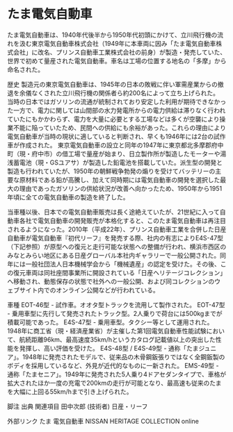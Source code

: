 # たま電気自動車

たま電気自動車は、1940年代後半から1950年代初頭にかけて、立川飛行機の流れを汲む東京電気自動車株式会社（1949年に本車両に因み「たま電気自動車株式会社」に改名、プリンス自動車工業株式会社の前身）が製造・発売していた、世界で初めて量産された電気自動車。車名は工場の位置する地名の「多摩」から命名された。

歴史
製造元の東京電気自動車は、1945年の日本の敗戦に伴い軍需産業からの撤退を余儀なくされた立川飛行機の関係者ら約200名によって立ち上げられた。
当時の日本ではガソリンの流通が統制されており安定した利用が期待できなかった一方で、電力に関しては山間部の水力発電所からの電力供給は滞りなく行われていたにもかかわらず、電力を大量に必要とする工場などは多くが空襲により操業不能に陥っていたため、民間への供給にも余裕があった。これらの理由により電気自動車が当時の現状に適していると判断され、早くも1946年には2台の試作車が作成された。
東京電気自動車の設立と同年の1947年に東京都北多摩郡府中町（現・府中市）の借工場で量産が始まり、日立製作所が製造したモーターや湯浅蓄電池（現・GSユアサ）が製造した鉛電池を搭載していた。派生型の開発と製造も行われていたが、1950年の朝鮮戦争勃発の煽りを受けてバッテリーの主要な原材料である鉛が高騰し、加えて同時期には電気自動車の開発を選択した最大の理由であったガソリンの供給状況が改善へ向かったため、1950年から1951年頃に全ての電気自動車の製造を終了した。

当車種以後、日本での電気自動車販売は長く途絶えていたが、21世紀に入って自動車各社で電気自動車の開発販売が本格化すると、このたま電気自動車は再注目されるようになった。2010年（平成22年）、プリンス自動車工業を合併した日産自動車が電気自動車『初代リーフ』を発売する際、社内の有志によりE4S-47型（下記参照）が原型への復元と走行可能な状態への整備が行われ、横浜市西区のみなとみらい地区にある日産グローバル本社内ギャラリーで一般公開された。同年には一般社団法人日本機械学会から「機械遺産」の認定を受けた。その後、この復元車両は同社座間事業所に開設されている「日産ヘリテージコレクション」へ移動され、動態保存の状態で社外への一般公開、および同コレクションのウェブサイト内でのオンライン公開などが行われている。

車種
EOT-46型 - 試作車。オオタ型トラックを流用して製作された。
EOT-47型 - 乗用車型に先行して発売されたトラック型。2人乗りで荷台には500kgまでが積載可能であった。
E4S-47型 - 乗用車型。タクシー等として運用された。1948年に商工省（現・経済産業省）が主催した第1回電気自動車性能試験において、航続距離96km、最高速度35km/hというカタログ記載値以上の突出した性能を発揮し、高い評価を受けた。
E4S-48型  / E4S-49型 - 通称「たまジュニア」。1948年に発売されたモデルで、従来品の木骨鋼鈑張りではなく全鋼鈑製のボディを採用しているなど、外見が近代的なものに一新された。
EMS-49型 - 通称「たまセニア」。1949年に発売された5人乗り4ドアセダンタイプで、車格が拡大されたほか一度の充電で200kmの走行が可能となり、最高速も従来のたまを大幅に上回る55km/hまで引き上げられた。

脚注
出典
関連項目
田中次郎 (技術者)
日産・リーフ

外部リンク
たま 電気自動車 NISSAN HERITAGE COLLECTION online